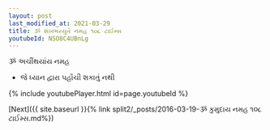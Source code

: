 ```yaml
---
layout: post
last_modified_at: 2021-03-29
title: ૐ શંખભરયુતે નમહ ૧૦૮ ટાઈમ્સ
youtubeId: NSO8C4UBnLg
---
```

 
 
 ૐ અચીંથયાંય નમહ  
 
 -  જે ધ્યાન દ્વારા પહોંચી શકાતું નથી 
 
  
 
  
 
 
 
 
 
 


{% include youtubePlayer.html id=page.youtubeId %}
 
[Next]({{ site.baseurl }}{% link  split2/_posts/2016-03-19-ૐ કુમુદાય નમહ ૧૦૮ ટાઈમ્સ.md%})
 
